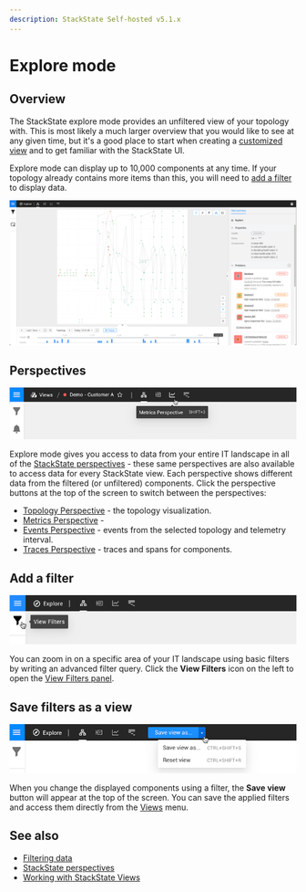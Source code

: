 ```yaml
---
description: StackState Self-hosted v5.1.x 
---
```


# Explore mode

## Overview

The StackState explore mode provides an unfiltered view of your topology with. This is most likely a much larger overview that you would like to see at any given time, but it's a good place to start when creating a [customized view](views/about_views.md) and to get familiar with the StackState UI.

Explore mode can display up to 10,000 components at any time. If your topology already contains more items than this, you will need to [add a filter](explore_mode.md#add-a-filter) to display data.

![Explore mode](../../.gitbook/assets/v51_explore_mode.png)

## Perspectives

![Perspectives](../../.gitbook/assets/v51_perspective_buttons.png)

Explore mode gives you access to data from your entire IT landscape in all of the [StackState perspectives](../concepts/perspectives.md) - these same perspectives are also available to access data for every StackState view. Each perspective shows different data from the filtered \(or unfiltered\) components. Click the perspective buttons at the top of the screen to switch between the perspectives:

* [Topology Perspective](perspectives/topology-perspective.md) - the topology visualization.
* [Metrics Perspective](perspectives/metrics-perspective.md) - 
* [Events Perspective](perspectives/events_perspective.md) - events from the selected topology and telemetry interval.
* [Traces Perspective](perspectives/traces-perspective.md) - traces and spans for components.

## Add a filter

![View Filters](../../.gitbook/assets/v51_view_filters.png)

You can zoom in on a specific area of your IT landscape using basic filters by writing an advanced filter query. Click the **View Filters** icon on the left to open the [View Filters panel](filters.md).

## Save filters as a view

![Save view as](../../.gitbook/assets/v51_save_view_as.png)

When you change the displayed components using a filter, the **Save view** button will appear at the top of the screen. You can save the applied filters and access them directly from the [Views](views/about_views.md) menu.

## See also

* [Filtering data](filters.md)
* [StackState perspectives](../concepts/perspectives.md)
* [Working with StackState Views](views/about_views.md)
